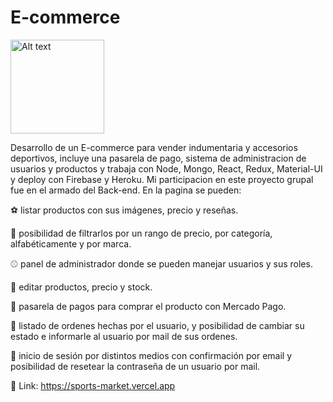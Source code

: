 # E-commerce
<img src="https://www.freeiconspng.com/uploads/exercise-sport-icon--7.png" height=150px width= 150px alt="Alt text" title="Optional title">


Desarrollo de un E-commerce para vender indumentaria y accesorios deportivos, incluye una pasarela de pago, sistema de administracion de usuarios y productos y trabaja con Node, Mongo, React, Redux, Material-UI y deploy con Firebase y Heroku. Mi participacion en este proyecto grupal fue en el armado del Back-end.
En la pagina se pueden:

⚽ listar productos con sus imágenes, precio y reseñas.

🥎 posibilidad de filtrarlos por un rango de precio, por categoría, alfabéticamente y por marca.

⚾ panel de administrador donde se pueden manejar usuarios y sus roles.

🏀 editar productos, precio y stock.

🏐 pasarela de pagos para comprar el producto con Mercado Pago.

🏈 listado de ordenes hechas por el usuario, y posibilidad de cambiar su estado e informarle al usuario por mail de sus ordenes.

🏉 inicio de sesión por distintos medios con confirmación por email y posibilidad de resetear la contraseña de un usuario por mail.



 🔗 Link:
https://sports-market.vercel.app
